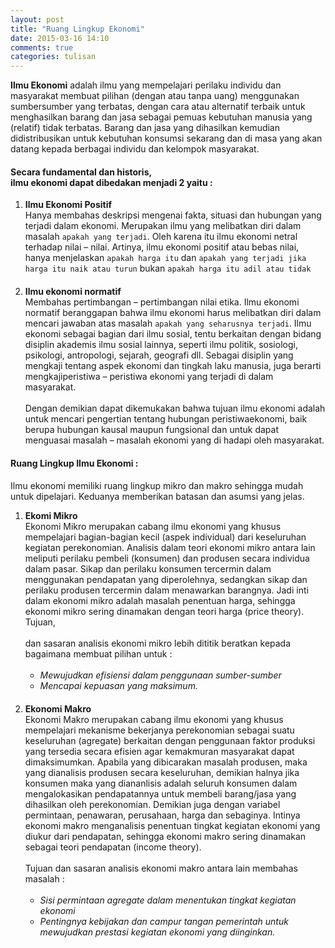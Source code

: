 ```yaml
---
layout: post
title: "Ruang Lingkup Ekonomi"
date: 2015-03-16 14:10
comments: true
categories: tulisan 
---
```


<b>Ilmu Ekonomi</b> adalah ilmu yang mempelajari perilaku individu dan masyarakat membuat pilihan (dengan atau tanpa uang) menggunakan sumbersumber yang terbatas, dengan cara atau alternatif terbaik untuk menghasilkan barang dan jasa sebagai pemuas kebutuhan manusia yang (relatif) tidak terbatas. Barang dan jasa yang dihasilkan kemudian didistribusikan untuk kebutuhan konsumsi sekarang dan di masa yang akan datang kepada berbagai individu dan kelompok masyarakat. 

<h4>Secara fundamental dan historis, <br />ilmu ekonomi dapat dibedakan menjadi 2 yaitu : </h4>

<ol>
	<li style="margin-bottom : 20px"><b>Ilmu Ekonomi Positif</b><br />
		Hanya membahas deskripsi mengenai fakta, situasi dan hubungan yang terjadi dalam ekonomi. Merupakan ilmu yang melibatkan diri dalam masalah <code>apakah yang terjadi</code>. Oleh karena itu ilmu ekonomi netral terhadap nilai – nilai. Artinya, ilmu ekonomi positif atau bebas nilai, hanya menjelaskan <code>apakah harga itu</code> dan <code>apakah yang terjadi jika harga itu naik atau turun</code> bukan <code>apakah harga itu adil atau tidak</code>
	</li>
	<li><b>Ilmu ekonomi normatif</b><br />
		Membahas pertimbangan – pertimbangan nilai etika. Ilmu ekonomi normatif beranggapan bahwa ilmu ekonomi harus melibatkan diri dalam mencari jawaban atas masalah <code>apakah yang seharusnya terjadi</code>.
		Ilmu ekonomi sebagai bagian dari ilmu sosial, tentu berkaitan dengan bidang disiplin akademis ilmu sosial lainnya, seperti ilmu politik, sosiologi, psikologi, antropologi, sejarah, geografi dll. Sebagai disiplin yang mengkaji tentang aspek ekonomi dan tingkah laku manusia, juga berarti mengkajiperistiwa – peristiwa ekonomi yang terjadi di dalam masyarakat. <br /><br />
		Dengan demikian dapat dikemukakan bahwa tujuan ilmu ekonomi adalah untuk mencari pengertian tentang hubungan peristiwaekonomi, baik berupa hubungan kausal maupun fungsional dan untuk dapat menguasai masalah – masalah ekonomi yang di hadapi oleh masyarakat.
	</li>
</ol>

<h4>Ruang Lingkup Ilmu Ekonomi : </h4>
Ilmu ekonomi memiliki ruang lingkup mikro dan makro sehingga mudah untuk dipelajari. Keduanya memberikan batasan dan asumsi yang jelas. 

<ol>
	<li style="margin-bottom : 20px"><b>Ekomi Mikro</b><br />
		Ekonomi Mikro merupakan cabang ilmu ekonomi yang khusus mempelajari bagian-bagian kecil (aspek individual) dari keseluruhan kegiatan perekonomian. Analisis dalam teori ekonomi mikro antara lain meliputi perilaku pembeli (konsumen) dan produsen secara individua dalam pasar. Sikap dan perilaku konsumen tercermin dalam menggunakan pendapatan yang diperolehnya, sedangkan sikap dan perilaku produsen tercermin dalam menawarkan barangnya. Jadi inti dalam ekonomi mikro adalah masalah penentuan harga, sehingga ekonomi mikro sering dinamakan dengan teori harga (price theory).
		Tujuan, <br /><br />dan sasaran analisis ekonomi mikro lebih dititik beratkan kepada bagaimana membuat pilihan untuk :
		<br /><br />
		<ul>
			<li><i>Mewujudkan efisiensi dalam penggunaan sumber-sumber</i></li>
			<li><i>Mencapai kepuasan yang maksimum.</i></li>
		</ul>
	</li>
	<li><b>Ekonomi Makro</b><br />
		Ekonomi Makro merupakan cabang ilmu ekonomi yang khusus mempelajari mekanisme bekerjanya perekonomian sebagai suatu keseluruhan (agregate) berkaitan dengan penggunaan faktor produksi yang tersedia secara efisien agar kemakmuran masyarakat dapat dimaksimumkan. Apabila yang dibicarakan masalah produsen, maka yang dianalisis produsen secara keseluruhan, demikian halnya jika konsumen maka yang diananlisis adalah seluruh konsumen dalam mengalokasikan pendapatannya untuk membeli barang/jasa yang dihasilkan oleh perekonomian. Demikian juga dengan variabel permintaan, penawaran, perusahaan, harga dan sebaginya. Intinya ekonomi makro menganalisis penentuan tingkat kegiatan ekonomi yang diukur dari pendapatan, sehingga ekonomi makro sering dinamakan sebagai teori pendapatan (income theory).
		<br /><br />
		Tujuan dan sasaran analisis ekonomi makro antara lain membahas masalah :
		<br /><br />
		<ul>
			<li><i>Sisi permintaan agregate dalam menentukan tingkat kegiatan ekonomi</i></li>
			<li><i>Pentingnya kebijakan dan campur tangan pemerintah untuk mewujudkan prestasi kegiatan ekonomi yang diinginkan.</i></li>
		</ul>
	</li>
</ol>
